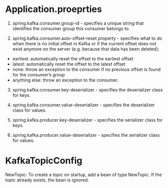 Application.proeprties
======================
1) spring.kafka.consumer.group-id - specifies a unique string that identifies the consumer group this consumer belongs to.

2) spring.kafka.consumer.auto-offset-reset property - specifies what to do when there is no initial offset in Kafka or if the current offset does not exist anymore on the server (e.g. because that data has been deleted):
 - earliest: automatically reset the offset to the earliest offset
 - latest: automatically reset the offset to the latest offset
 - none: throw an exception to the consumer if no previous offset is found for the consumer’s group
 - anything else: throw an exception to the consumer.

3) spring.kafka.consumer.key-deserializer - specifies the deserializer class for keys.

4) spring.kafka.consumer.value-deserializer - specifies the deserializer class for values.

5) spring.kafka.producer.key-deserializer - specifies the serializer class for keys.

6) spring.kafka.producer.value-deserializer - specifies the serializer class for values.


KafkaTopicConfig 
=================
NewTopic: To create a topic on startup, add a bean of type NewTopic. If the topic already exists, the bean is ignored.